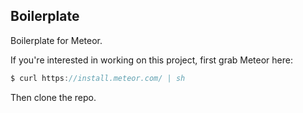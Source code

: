 
## Boilerplate
Boilerplate for Meteor.

If you're interested in working on this project, first grab Meteor here:

```javascript
$ curl https://install.meteor.com/ | sh
```

Then clone the repo.